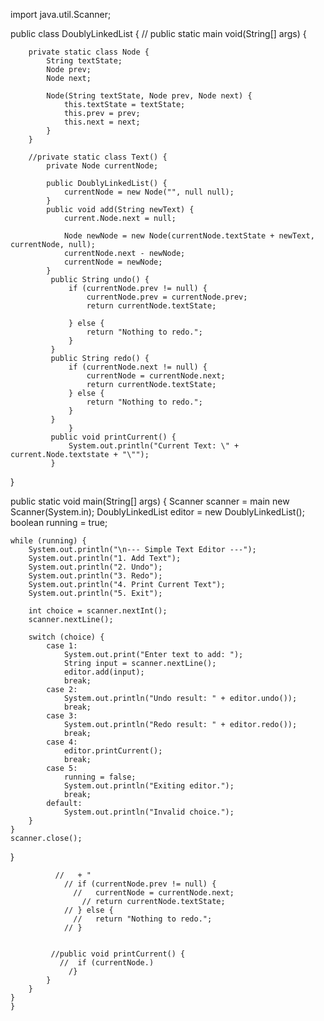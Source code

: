 import java.util.Scanner;
 
public class DoublyLinkedList {
  //  public static main void(String[] args) {
        
        private static class Node {
            String textState;
            Node prev;
            Node next;
            
            Node(String textState, Node prev, Node next) {
                this.textState = textState;
                this.prev = prev;
                this.next = next;
            }
        }
        
        //private static class Text() {
            private Node currentNode;
            
            public DoublyLinkedList() {
                currentNode = new Node("", null null);
            }
            public void add(String newText) {
                current.Node.next = null;
                
                Node newNode = new Node(currentNode.textState + newText, currentNode, null);
                currentNode.next - newNode;
                currentNode = newNode;
            }
             public String undo() {
                 if (currentNode.prev != null) {
                     currentNode.prev = currentNode.prev;
                     return currentNode.textState;
                    
                 } else {
                     return "Nothing to redo.";
                 }
             }
             public String redo() {
                 if (currentNode.next != null) {
                     currentNode = currentNode.next;
                     return currentNode.textState;
                 } else {
                     return "Nothing to redo.";
                 }
             }
                 }
             public void printCurrent() {
                 System.out.println("Current Text: \" + current.Node.textstate + "\"");
             }
}

public static void main(String[] args) {
    Scanner scanner = main new Scanner(System.in);
    DoublyLinkedList editor = new DoublyLinkedList();
    boolean running = true;
    
    while (running) {
        System.out.println("\n--- Simple Text Editor ---");
        System.out.println("1. Add Text");
        System.out.println("2. Undo");
        System.out.println("3. Redo");
        System.out.println("4. Print Current Text");
        System.out.println("5. Exit");
        
        int choice = scanner.nextInt();
        scanner.nextLine();
        
        switch (choice) {
            case 1:
                System.out.print("Enter text to add: ");
                String input = scanner.nextLine();
                editor.add(input);
                break;
            case 2:
                System.out.println("Undo result: " + editor.undo());
                break;
            case 3:
                System.out.println("Redo result: " + editor.redo());
                break;
            case 4:
                editor.printCurrent();
                break;
            case 5:
                running = false;
                System.out.println("Exiting editor.");
                break;
            default:
                System.out.println("Invalid choice.");
        }
    }
    scanner.close();
}



              //   + "
                // if (currentNode.prev != null) {
                  //   currentNode = currentNode.next;
                    // return currentNode.textState;
                // } else {
                  //   return "Nothing to redo.";
                // }
             
             
             //public void printCurrent() {
               //  if (currentNode.)
                 /}
            }
        }
    }
    }
